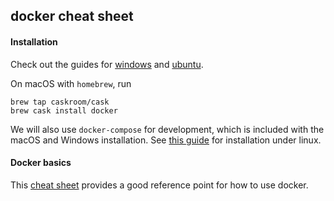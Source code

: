 ## docker cheat sheet

#### Installation
Check out the guides for [windows](https://docs.docker.com/docker-for-windows/install/)
and [ubuntu](https://docs.docker.com/install/linux/docker-ce/ubuntu/).

On macOS with `homebrew`, run
```
brew tap caskroom/cask
brew cask install docker
```

We will also use `docker-compose` for development,
which is included with the macOS and Windows installation.
See [this guide](https://docs.docker.com/compose/install/) for 
installation under linux.

#### Docker basics
This [cheat sheet](https://github.com/wsargent/docker-cheat-sheet)
provides a good reference point for how to use docker.
